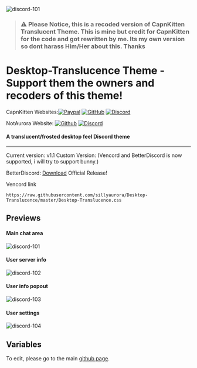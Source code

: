 ![discord-101](https://i.ibb.co/gJg5Mqh/Capture.png)
> ### ⚠️ Please Notice, this is a recoded version of CapnKitten Translucent Theme. This is mine but credit for CapnKitten for the code and got rewritten by me. Its my own version so dont harass Him/Her about this. Thanks

# Desktop-Translucence Theme - Support them the owners and recoders of this theme!
CapnKitten Websites:[![Paypal][paypal-logo]][paypal-url] [![GitHub][github-logo]][github-url] [![Discord][discord-logo]][discord-url]

NotAurora Website: [![Github][github-logo]][github-url-2] [![Discord][discord-logo]][discord-url-2]


#### A translucent/frosted desktop feel Discord theme
<hr>

Current version: v1.1 
Custom Version: (Vencord and BetterDiscord is now supported, i will try to support bunny.)

BetterDiscord: [Download](releases/download/betterdiscord/Desktop-Translucence_Theme.zip) Official Release!

Vencord link
```
https://raw.githubusercontent.com/sillyaurora/Desktop-Translucence/master/Desktop-Translucence.css
```
## Previews

#### Main chat area

![discord-101](https://i.ibb.co/gJg5Mqh/Capture.png)

#### User server info

![discord-102](https://i.ibb.co/LJZT8sS/User-Server-Info.png)

#### User info popout

![discord-103](https://i.ibb.co/Jqmrb9t/User-Info-Pop-Out.png)

#### User settings

![discord-104](https://i.ibb.co/mRXb2WC/Settings.png)

## Variables

To edit, please go to the main [github page](https://github.com/CapnKitten/Translucence).
 
[paypal-logo]: https://img.shields.io/static/v1?label=PayPal&message=Donate&style=flat&logo=paypal&color=blue
[paypal-url]: https://paypal.me/capnkitten

[github-logo]: https://img.shields.io/static/v1?label=GitHub&message=Sponsor&style=flat&logo=github&color=black
[github-logo-2]: https://i.ibb.co/HV6W5kY/i.png
[github-url]: https://github.com/sponsors/CapnKitten

[discord-logo]: https://img.shields.io/static/v1?label=Discord&message=Server&style=flat&logo=discord&color=blue
[discord-url]: https://discord.gg/jzJkA6Z

[github-url-2]: https://github.com/sillyaurora
[discord-url-2]: https://discord.gg/eBBRpUq3SU

